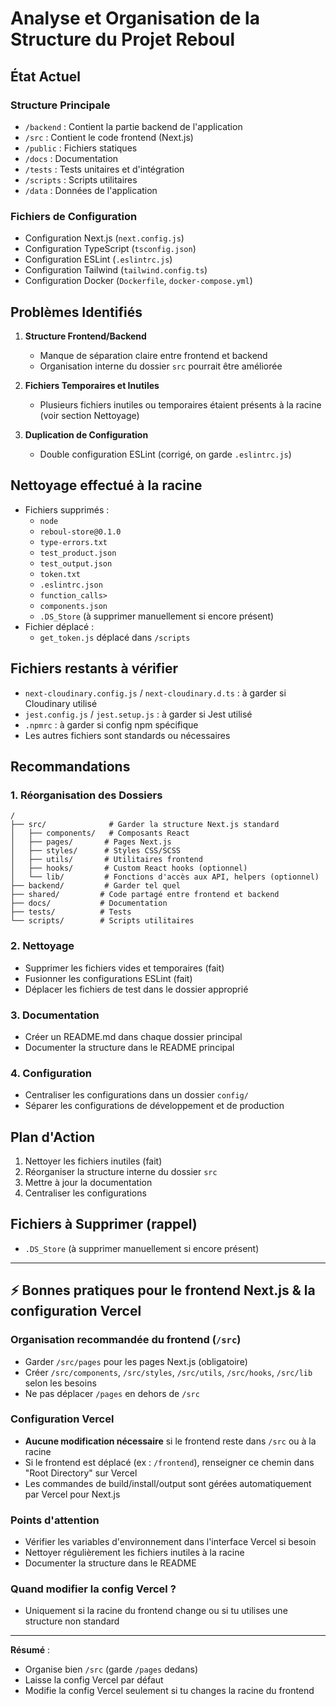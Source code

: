 # Analyse et Organisation de la Structure du Projet Reboul

## État Actuel

### Structure Principale
- `/backend` : Contient la partie backend de l'application
- `/src` : Contient le code frontend (Next.js)
- `/public` : Fichiers statiques
- `/docs` : Documentation
- `/tests` : Tests unitaires et d'intégration
- `/scripts` : Scripts utilitaires
- `/data` : Données de l'application

### Fichiers de Configuration
- Configuration Next.js (`next.config.js`)
- Configuration TypeScript (`tsconfig.json`)
- Configuration ESLint (`.eslintrc.js`)
- Configuration Tailwind (`tailwind.config.ts`)
- Configuration Docker (`Dockerfile`, `docker-compose.yml`)

## Problèmes Identifiés

1. **Structure Frontend/Backend**
   - Manque de séparation claire entre frontend et backend
   - Organisation interne du dossier `src` pourrait être améliorée

2. **Fichiers Temporaires et Inutiles**
   - Plusieurs fichiers inutiles ou temporaires étaient présents à la racine (voir section Nettoyage)

3. **Duplication de Configuration**
   - Double configuration ESLint (corrigé, on garde `.eslintrc.js`)

## Nettoyage effectué à la racine

- Fichiers supprimés :
  - `node`
  - `reboul-store@0.1.0`
  - `type-errors.txt`
  - `test_product.json`
  - `test_output.json`
  - `token.txt`
  - `.eslintrc.json`
  - `function_calls>`
  - `components.json`
  - `.DS_Store` (à supprimer manuellement si encore présent)
- Fichier déplacé :
  - `get_token.js` déplacé dans `/scripts`

## Fichiers restants à vérifier
- `next-cloudinary.config.js` / `next-cloudinary.d.ts` : à garder si Cloudinary utilisé
- `jest.config.js` / `jest.setup.js` : à garder si Jest utilisé
- `.npmrc` : à garder si config npm spécifique
- Les autres fichiers sont standards ou nécessaires

## Recommandations

### 1. Réorganisation des Dossiers
```
/
├── src/              # Garder la structure Next.js standard
│   ├── components/   # Composants React
│   ├── pages/       # Pages Next.js
│   ├── styles/      # Styles CSS/SCSS
│   ├── utils/       # Utilitaires frontend
│   ├── hooks/       # Custom React hooks (optionnel)
│   └── lib/         # Fonctions d'accès aux API, helpers (optionnel)
├── backend/         # Garder tel quel
├── shared/         # Code partagé entre frontend et backend
├── docs/           # Documentation
├── tests/          # Tests
└── scripts/        # Scripts utilitaires
```

### 2. Nettoyage
- Supprimer les fichiers vides et temporaires (fait)
- Fusionner les configurations ESLint (fait)
- Déplacer les fichiers de test dans le dossier approprié

### 3. Documentation
- Créer un README.md dans chaque dossier principal
- Documenter la structure dans le README principal

### 4. Configuration
- Centraliser les configurations dans un dossier `config/`
- Séparer les configurations de développement et de production

## Plan d'Action

1. Nettoyer les fichiers inutiles (fait)
2. Réorganiser la structure interne du dossier `src`
3. Mettre à jour la documentation
4. Centraliser les configurations

## Fichiers à Supprimer (rappel)
- `.DS_Store` (à supprimer manuellement si encore présent)

---

## ⚡️ Bonnes pratiques pour le frontend Next.js & la configuration Vercel

### Organisation recommandée du frontend (`/src`)
- Garder `/src/pages` pour les pages Next.js (obligatoire)
- Créer `/src/components`, `/src/styles`, `/src/utils`, `/src/hooks`, `/src/lib` selon les besoins
- Ne pas déplacer `/pages` en dehors de `/src`

### Configuration Vercel
- **Aucune modification nécessaire** si le frontend reste dans `/src` ou à la racine
- Si le frontend est déplacé (ex : `/frontend`), renseigner ce chemin dans "Root Directory" sur Vercel
- Les commandes de build/install/output sont gérées automatiquement par Vercel pour Next.js

### Points d'attention
- Vérifier les variables d'environnement dans l'interface Vercel si besoin
- Nettoyer régulièrement les fichiers inutiles à la racine
- Documenter la structure dans le README

### Quand modifier la config Vercel ?
- Uniquement si la racine du frontend change ou si tu utilises une structure non standard

---

**Résumé** :
- Organise bien `/src` (garde `/pages` dedans)
- Laisse la config Vercel par défaut
- Modifie la config Vercel seulement si tu changes la racine du frontend 